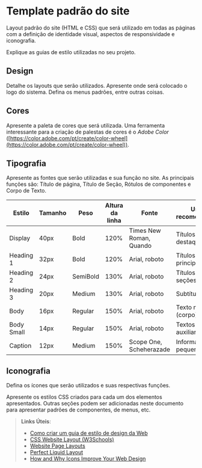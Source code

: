 # Template padrão do site

Layout padrão do site (HTML e CSS) que será utilizado em todas as páginas com a definição de identidade visual, aspectos de responsividade e iconografia.

Explique as guias de estilo utilizadas no seu projeto.

## Design

Detalhe os layouts que serão utilizados. Apresente onde será colocado o logo do sistema. Defina os menus padrões, entre outras coisas.


## Cores

Apresente a paleta de cores que será utilizada. Uma ferramenta interessante para a criação de palestas de cores é o *Adobe Color* ([https://color.adobe.com/pt/create/color-wheel](https://color.adobe.com/pt/create/color-wheel)).


## Tipografia

Apresente as fontes que serão utilizadas e sua função no site. As principais funções são: Título de página, Título de Seção, Rótulos de componentes e Corpo de Texto.

| Estilo	   | Tamanho    | Peso       | Altura da linha	| Fonte	  |   Uso recomendado |
|------------|------------|------------|------------ | ------------ | ---------------   |
| Display  | 40px  |  Bold    |  120%  | Times New Roman, Quando  | Títulos de destaque  |
| Heading 1  | 32px  |  Bold  |	 120% |  Arial, roboto	 |  Títulos principais  |
| Heading 2	| 24px	|  SemiBold	 |  130%	|  Arial, roboto	|  Títulos de seções  |
| Heading 3  | 20px  |  Medium	  |  130%  |  Arial, roboto	 |  Subtítulos  |                   
| Body  |  16px  |  Regular  |  150%  |  Arial, roboto  |  Texto normal (corpo)  |
| Body Small  |	14px 	|  Regular	|  150%  | Arial, roboto	 |  Textos auxiliares  |
| Caption	 | 12px	 |  Medium	 |  150%	 | Scope One, Scheherazade 	|  Informações pequenas  |

## Iconografia

Defina os ícones que serão utilizados e suas respectivas funções.

Apresente os estilos CSS criados para cada um dos elementos apresentados.
Outras seções podem ser adicionadas neste documento para apresentar padrões de componentes, de menus, etc.


> **Links Úteis**:
>
> -  [Como criar um guia de estilo de design da Web](https://edrodrigues.com.br/blog/como-criar-um-guia-de-estilo-de-design-da-web/#)
> - [CSS Website Layout (W3Schools)](https://www.w3schools.com/css/css_website_layout.asp)
> - [Website Page Layouts](http://www.cellbiol.com/bioinformatics_web_development/chapter-3-your-first-web-page-learning-html-and-css/website-page-layouts/)
> - [Perfect Liquid Layout](https://matthewjamestaylor.com/perfect-liquid-layouts)
> - [How and Why Icons Improve Your Web Design](https://usabilla.com/blog/how-and-why-icons-improve-you-web-design/)
